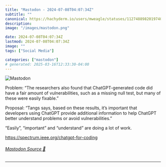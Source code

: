 ```yaml
---
title: "Mastodon - 2024-07-08T04:07:34Z"
subtitle: ""
canonical: https://hachyderm.io/users/mweagle/statuses/112748898201974076
description:
image: "/images/mastodon.png"

date: 2024-07-08T04:07:34Z
lastmod: 2024-07-08T04:07:34Z
image: ""
tags: ["Social Media"]

categories: ["mastodon"]
# generated: 2025-03-16T12:33:30-04:00
---
```

![Mastodon](/images/mastodon.png)

<p>Problem: “The researchers also found that ChatGPT-generated code did have a fair amount of vulnerabilities, such as a missing null test, but many of these were easily fixable.”</p><p>Proposal: “Tangs says, based on these results, it’s important that developers using ChatGPT provide additional information to help ChatGPT better understand problems or avoid vulnerabilities.”</p><p>“Easily”, “important” and “understand” are doing a lot of work. </p><p><a href="https://spectrum.ieee.org/chatgpt-for-coding" target="_blank" rel="nofollow noopener noreferrer" translate="no"><span class="invisible">https://</span><span class="ellipsis">spectrum.ieee.org/chatgpt-for-</span><span class="invisible">coding</span></a></p>


###### [Mastodon Source 🐘](https://hachyderm.io/@mweagle/112748898201974076)

___
